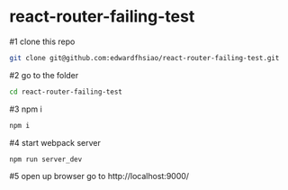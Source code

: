 # react-router-failing-test

#1 clone this repo
```sh
git clone git@github.com:edwardfhsiao/react-router-failing-test.git
```

#2 go to the folder
```sh
cd react-router-failing-test
```

#3 npm i
```sh
npm i
```

#4 start webpack server
```sh
npm run server_dev
```

#5 open up browser go to http://localhost:9000/
